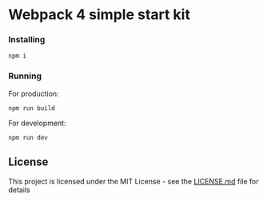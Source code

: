 # Webpack 4 simple start kit

### Installing

```
npm i

```

### Running

For production:

```
npm run build

```

For development:

```
npm run dev

```

## License

This project is licensed under the MIT License - see the [LICENSE.md](LICENSE.md) file for details

